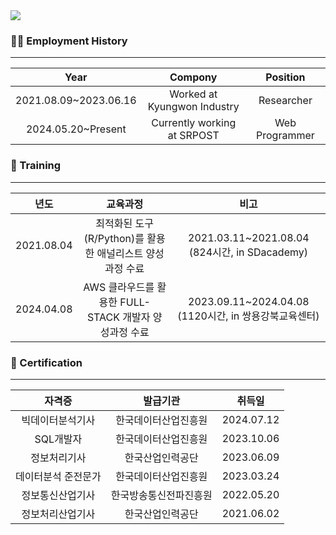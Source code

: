 <img src="https://capsule-render.vercel.app/api?type=waving&color=auto&height=250&section=header&text=LEE%20EUI%20GWANG&fontColor=FFFFFF&fontAlign=75&fontSize=50" />

<h3 text-decoration="underline">👨‍💼 Employment History</h3>
<hr>

| Year | Compony | Position |
|:------:|:---:|:---:|
|2021.08.09~2023.06.16|Worked at Kyungwon Industry|Researcher|
|2024.05.20~Present|Currently working at SRPOST|Web Programmer|

<h3 text-decoration="underline">🏫 Training </h3>
<hr>

| 년도 | 교육과정 | 비고 |
|:------:|:---:|:---:|
|2021.08.04|최적화된 도구(R/Python)를 활용한 애널리스트 양성과정 수료|2021.03.11~2021.08.04 (824시간, in SDacademy)|
|2024.04.08|AWS 클라우드를 활용한 FULL-STACK 개발자 양성과정 수료|2023.09.11~2024.04.08 (1120시간, in 쌍용강북교육센터)|

<h3 text-decoration="underline">📄 Certification </h3>
<hr>

| 자격증 | 발급기관 | 취득일 |
|:------:|:---:|:---:|
|빅데이터분석기사|한국데이터산업진흥원|2024.07.12|
|SQL개발자|한국데이터산업진흥원|2023.10.06|
|정보처리기사|한국산업인력공단|2023.06.09|
|데이터분석 준전문가|한국데이터산업진흥원|2023.03.24|
|정보통신산업기사|한국방송통신전파진흥원|2022.05.20|
|정보처리산업기사|한국산업인력공단|2021.06.02|
